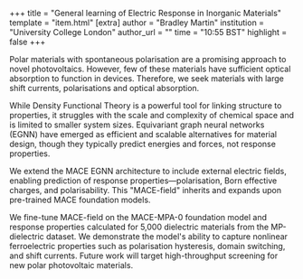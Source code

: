 +++
title = "General learning of Electric Response in Inorganic Materials"
template = "item.html"
[extra]
author = "Bradley Martin"
institution = "University College London"
author_url = ""
time = "10:55 BST"
highlight = false
+++

Polar materials with spontaneous polarisation are a promising approach to novel photovoltaics. However, few of these materials have sufficient optical absorption to function in devices. Therefore, we seek materials with large shift currents, polarisations and optical absorption.

While Density Functional Theory is a powerful tool for linking structure to properties, it struggles with the scale and complexity of chemical space and is limited to smaller system sizes. Equivariant graph neural networks (EGNN) have emerged as efficient and scalable alternatives for material design, though they typically predict energies and forces, not response properties.

We extend the MACE EGNN architecture to include external electric fields, enabling prediction of response properties—polarisation, Born effective charges, and polarisability. This "MACE-field" inherits and expands upon pre-trained MACE foundation models.

We fine-tune MACE-field on the MACE-MPA-0 foundation model and response properties calculated for 5,000 dielectric materials from the MP-dielectric dataset. We demonstrate the model's ability to capture nonlinear ferroelectric properties such as polarisation hysteresis, domain switching, and shift currents. Future work will target high-throughput screening for new polar photovoltaic materials.